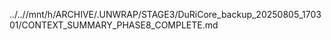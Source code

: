 ../..//mnt/h/ARCHIVE/.UNWRAP/STAGE3/DuRiCore_backup_20250805_170301/CONTEXT_SUMMARY_PHASE8_COMPLETE.md